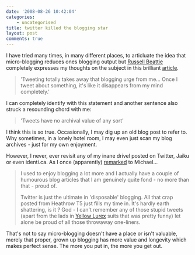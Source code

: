```yaml
---
date: '2008-08-26 10:42:04'
categories:
    - uncategorised
title: twitter killed the blogging star
layout: post
comments: true
---
```

I have tried many times, in many different places, to articluate the
idea that micro-blogging reduces ones blogging output but [Russell
Beattie](http://www.russellbeattie.com/blog/about) completely expresses
my thoughts on the subject in this brilliant
[article](http://www.russellbeattie.com/blog/tweets-kill-that-blogging-urge).

> 'Tweeting totally takes away that blogging urge from me... Once I
> tweet about something, it's like it disappears from my mind
> completely.'

I can completely identify with this statement and another sentence also
struck a resounding chord with me:

> 'Tweets have no archival value of any sort'

I think this is so true. Occasionally, I may dig up an old blog post to
refer to. Why sometimes, in a lonely hotel room, I may even just scan my
blog archives - just for my own enjoyment.

However, I never, ever revisit any of my inane drivel posted on Twitter,
Jaiku or even identi.ca. As I once (apparently)
[remarked](http://twofishcreative.com/michael/blog/2008/04/02/knowing-people)
to Michael...

> I used to enjoy blogging a lot more and I actually have a couple of
> humourous blog articles that I am genuinely quite fond - no more than
> that - proud of.
>
> Twitter is just the ultimate in 'disposable' blogging. All that crap
> posted from Heathrow T5 just fills my time in. It's hardly earth
> shattering, is it ? God - I can't remember any of those stupid tweets
> (apart from the lads in [Yellow
> Lurex](http://andyc.tumblr.com/post/30359550/12-men-clad-in-yellow-lyrca-bound-for-munich-from)
> suits that was pretty funny) let alone be proud of all those throwaway
> one-liners.

That's not to say micro-blogging doesn't have a place or isn't valuable,
merely that proper, grown up blogging has more value and longevity which
makes perfect sense. The more you put in, the more you get out.
